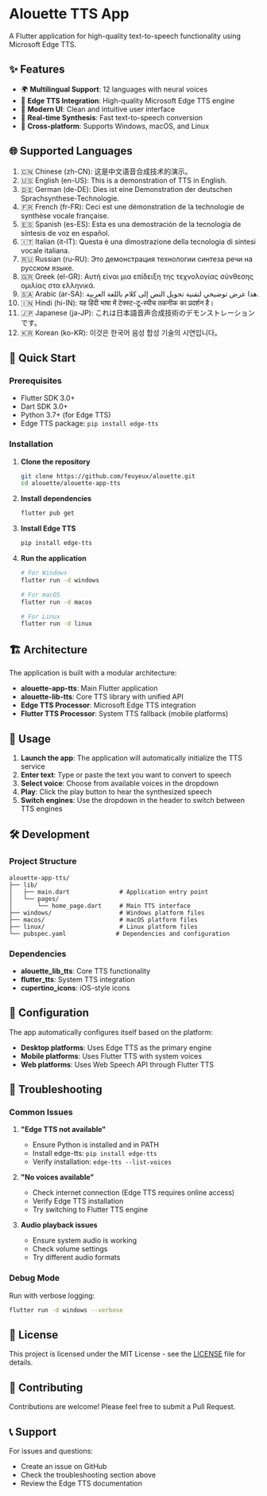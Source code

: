 # Alouette TTS App

A Flutter application for high-quality text-to-speech functionality using Microsoft Edge TTS.

## ✨ Features

- 🌍 **Multilingual Support**: 12 languages with neural voices
- 🎯 **Edge TTS Integration**: High-quality Microsoft Edge TTS engine
- 🎨 **Modern UI**: Clean and intuitive user interface
- 🔄 **Real-time Synthesis**: Fast text-to-speech conversion
- 📱 **Cross-platform**: Supports Windows, macOS, and Linux

## 🌐 Supported Languages

1. 🇨🇳 Chinese (zh-CN): 这是中文语音合成技术的演示。
2. 🇺🇸 English (en-US): This is a demonstration of TTS in English.
3. 🇩🇪 German (de-DE): Dies ist eine Demonstration der deutschen Sprachsynthese-Technologie.
4. 🇫🇷 French (fr-FR): Ceci est une démonstration de la technologie de synthèse vocale française.
5. 🇪🇸 Spanish (es-ES): Esta es una demostración de la tecnología de síntesis de voz en español.
6. 🇮🇹 Italian (it-IT): Questa è una dimostrazione della tecnologia di sintesi vocale italiana.
7. 🇷🇺 Russian (ru-RU): Это демонстрация технологии синтеза речи на русском языке.
8. 🇬🇷 Greek (el-GR): Αυτή είναι μια επίδειξη της τεχνολογίας σύνθεσης ομιλίας στα ελληνικά.
9. 🇸🇦 Arabic (ar-SA): هذا عرض توضيحي لتقنية تحويل النص إلى كلام باللغة العربية.
10. 🇮🇳 Hindi (hi-IN): यह हिंदी भाषा में टेक्स्ट-टू-स्पीच तकनीक का प्रदर्शन है।
11. 🇯🇵 Japanese (ja-JP): これは日本語音声合成技術のデモンストレーションです。
12. 🇰🇷 Korean (ko-KR): 이것은 한국어 음성 합성 기술의 시연입니다。

## 🚀 Quick Start

### Prerequisites

- Flutter SDK 3.0+
- Dart SDK 3.0+
- Python 3.7+ (for Edge TTS)
- Edge TTS package: `pip install edge-tts`

### Installation

1. **Clone the repository**
   ```bash
   git clone https://github.com/feuyeux/alouette.git
   cd alouette/alouette-app-tts
   ```

2. **Install dependencies**
   ```bash
   flutter pub get
   ```

3. **Install Edge TTS**
   ```bash
   pip install edge-tts
   ```

4. **Run the application**
   ```bash
   # For Windows
   flutter run -d windows
   
   # For macOS
   flutter run -d macos
   
   # For Linux
   flutter run -d linux
   ```

## 🏗️ Architecture

The application is built with a modular architecture:

- **alouette-app-tts**: Main Flutter application
- **alouette-lib-tts**: Core TTS library with unified API
- **Edge TTS Processor**: Microsoft Edge TTS integration
- **Flutter TTS Processor**: System TTS fallback (mobile platforms)

## 📱 Usage

1. **Launch the app**: The application will automatically initialize the TTS service
2. **Enter text**: Type or paste the text you want to convert to speech
3. **Select voice**: Choose from available voices in the dropdown
4. **Play**: Click the play button to hear the synthesized speech
5. **Switch engines**: Use the dropdown in the header to switch between TTS engines

## 🛠️ Development

### Project Structure

```
alouette-app-tts/
├── lib/
│   ├── main.dart              # Application entry point
│   └── pages/
│       └── home_page.dart     # Main TTS interface
├── windows/                   # Windows platform files
├── macos/                     # macOS platform files
├── linux/                     # Linux platform files
└── pubspec.yaml              # Dependencies and configuration
```

### Dependencies

- **alouette_lib_tts**: Core TTS functionality
- **flutter_tts**: System TTS integration
- **cupertino_icons**: iOS-style icons

## 🔧 Configuration

The app automatically configures itself based on the platform:

- **Desktop platforms**: Uses Edge TTS as the primary engine
- **Mobile platforms**: Uses Flutter TTS with system voices
- **Web platforms**: Uses Web Speech API through Flutter TTS

## 🐛 Troubleshooting

### Common Issues

1. **"Edge TTS not available"**
   - Ensure Python is installed and in PATH
   - Install edge-tts: `pip install edge-tts`
   - Verify installation: `edge-tts --list-voices`

2. **"No voices available"**
   - Check internet connection (Edge TTS requires online access)
   - Verify Edge TTS installation
   - Try switching to Flutter TTS engine

3. **Audio playback issues**
   - Ensure system audio is working
   - Check volume settings
   - Try different audio formats

### Debug Mode

Run with verbose logging:
```bash
flutter run -d windows --verbose
```

## 📄 License

This project is licensed under the MIT License - see the [LICENSE](../LICENSE) file for details.

## 🤝 Contributing

Contributions are welcome! Please feel free to submit a Pull Request.

## 📞 Support

For issues and questions:
- Create an issue on GitHub
- Check the troubleshooting section above
- Review the Edge TTS documentation